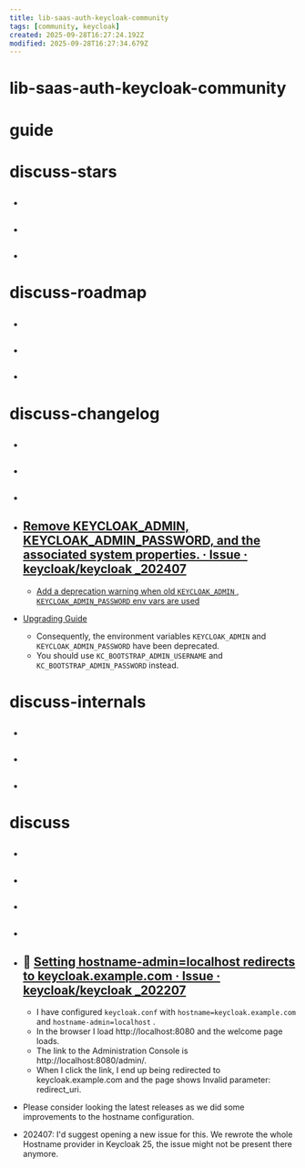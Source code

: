 ```yaml
---
title: lib-saas-auth-keycloak-community
tags: [community, keycloak]
created: 2025-09-28T16:27:24.192Z
modified: 2025-09-28T16:27:34.679Z
---
```


# lib-saas-auth-keycloak-community

# guide

# discuss-stars
- ## 

- ## 

- ## 
# discuss-roadmap
- ## 

- ## 

- ## 
# discuss-changelog
- ## 

- ## 

- ## 

- ## [Remove KEYCLOAK_ADMIN, KEYCLOAK_ADMIN_PASSWORD, and the associated system properties. · Issue · keycloak/keycloak _202407](https://github.com/keycloak/keycloak/issues/31229)
  - [Add a deprecation warning when old `KEYCLOAK_ADMIN` , `KEYCLOAK_ADMIN_PASSWORD` env vars are used ](https://github.com/keycloak/keycloak/issues/31491)

- [Upgrading Guide](https://www.keycloak.org/docs/latest/upgrading/index.html)
  - Consequently, the environment variables `KEYCLOAK_ADMIN` and `KEYCLOAK_ADMIN_PASSWORD` have been deprecated. 
  - You should use `KC_BOOTSTRAP_ADMIN_USERNAME` and `KC_BOOTSTRAP_ADMIN_PASSWORD` instead. 
# discuss-internals
- ## 

- ## 

- ## 
# discuss
- ## 

- ## 

- ## 

- ## 

- ## 🤔 [Setting hostname-admin=localhost redirects to keycloak.example.com · Issue · keycloak/keycloak _202207](https://github.com/keycloak/keycloak/issues/13063)
  - I have configured `keycloak.conf` with `hostname=keycloak.example.com` and `hostname-admin=localhost` .
  - In the browser I load http://localhost:8080 and the welcome page loads.
  - The link to the Administration Console is http://localhost:8080/admin/.
  - When I click the link, I end up being redirected to keycloak.example.com and the page shows Invalid parameter: redirect_uri.

- Please consider looking the latest releases as we did some improvements to the hostname configuration.

- 202407: I'd suggest opening a new issue for this. We rewrote the whole Hostname provider in Keycloak 25, the issue might not be present there anymore.
